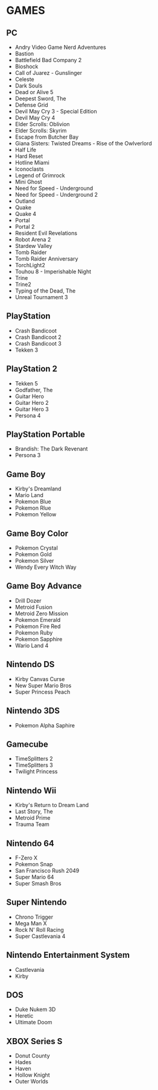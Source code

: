 # GAMES

## PC
* Andry Video Game Nerd Adventures
* Bastion
* Battlefield Bad Company 2
* Bioshock
* Call of Juarez - Gunslinger
* Celeste
* Dark Souls
* Dead or Alive 5
* Deepest Sword, The
* Defense Grid
* Devil May Cry 3 - Special Edition
* Devil May Cry 4
* Elder Scrolls: Oblivion
* Elder Scrolls: Skyrim
* Escape from Butcher Bay
* Giana Sisters: Twisted Dreams - Rise of the Owlverlord
* Half Life
* Hard Reset
* Hotline Miami
* Iconoclasts
* Legend of Grimrock
* Mini Ghost
* Need for Speed - Underground
* Need for Speed - Underground 2
* Outland
* Quake
* Quake 4
* Portal
* Portal 2
* Resident Evil Revelations
* Robot Arena 2
* Stardew Valley
* Tomb Raider
* Tomb Raider Anniversary
* TorchLight2
* Touhou 8 - Imperishable Night
* Trine
* Trine2
* Typing of the Dead, The
* Unreal Tournament 3

## PlayStation
* Crash Bandicoot
* Crash Bandicoot 2
* Crash Bandicoot 3
* Tekken 3

## PlayStation 2
* Tekken 5
* Godfather, The
* Guitar Hero
* Guitar Hero 2
* Guitar Hero 3
* Persona 4

## PlayStation Portable
* Brandish: The Dark Revenant
* Persona 3

## Game Boy
* Kirby's Dreamland
* Mario Land
* Pokemon Blue
* Pokemon Rlue
* Pokemon Yellow

## Game Boy Color
* Pokemon Crystal
* Pokemon Gold
* Pokemon Silver
* Wendy Every Witch Way

## Game Boy Advance
* Drill Dozer
* Metroid Fusion
* Metroid Zero Mission
* Pokemon Emerald
* Pokemon Fire Red
* Pokemon Ruby
* Pokemon Sapphire
* Wario Land 4

## Nintendo DS
* Kirby Canvas Curse
* New Super Mario Bros
* Super Princess Peach

## Nintendo 3DS
* Pokemon Alpha Saphire

## Gamecube
* TimeSplitters 2
* TimeSplitters 3
* Twilight Princess

## Nintendo Wii
* Kirby's Return to Dream Land
* Last Story, The
* Metroid Prime
* Trauma Team

## Nintendo 64
* F-Zero X
* Pokemon Snap
* San Francisco Rush 2049
* Super Mario 64
* Super Smash Bros

## Super Nintendo
* Chrono Trigger
* Mega Man X
* Rock N' Roll Racing
* Super Castlevania 4

## Nintendo Entertainment System
* Castlevania
* Kirby

## DOS
* Duke Nukem 3D
* Heretic
* Ultimate Doom

## XBOX Series S
* Donut County
* Hades
* Haven
* Hollow Knight
* Outer Worlds
